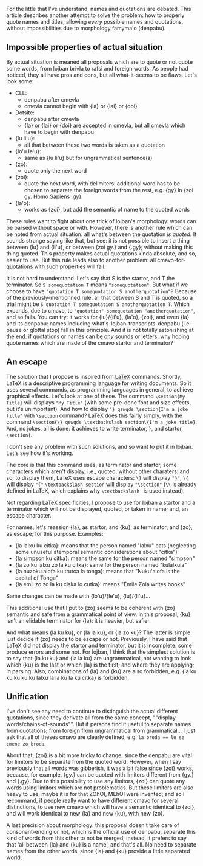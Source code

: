 For the little that I've understand, names and quotations are debated. This article describes another attempt to solve the problem: how to properly quote names and titles, allowing _every_ possible names and quotations, without impossibilities due to morphology famyma'o (denpabu).

## Impossible properties of actual situation
By actual situation is meaned all proposals which are to quote or not quote some words, from lojban brivla to rafsi and foreign words.
As people had noticed, they all have pros and cons, but all what-it-seems to be flaws. Let's look some:
* CLL:
  * denpabu after cmevla
  * cmevla cannot begin with {la} or {lai} or {doi}
* Dotsite:
  * denpabu after cmevla
  * {la} or {lai} or {doi} are accepted in cmevla, but all cmevla which have to begin with denpabu
* {lu li'u}:
  * all that between these two words is taken as a quotation
* {lo'u le'u}:
  * same as {lu li'u} but for ungrammatical sentence(s)
* {zo}:
  * quote only the next word
* {zoi}:
  * quote the next word, with delimiters: additional word has to be chosen to separate the foreign words from the rest, e.g. {gy} in {zoi gy. Homo Sapiens .gy}
* {la'o}:
  * works as {zoi}, but add the semantic of name to the quoted words

These rules want to fight about one trick of lojban's morphology: words can be parsed without space or with. However, there is another rule which can be noted from actual situation: all what's between the quotation *is quoted*. It sounds strange saying like that, but see: it is not possible to insert a thing between {lu} and {li'u}, or between {zoi gy.} and {.gy}; without making this thing quoted. This property makes actual quotations kinda absolute, and so, easier to use. But this rule leads also to another problem: all cmavo-for-quotations with such properties will fail.

It is not hard to understand. Let's say that S is the startor, and T the terminator. So `S somequotation T` means `"somequotation"`. But what if we choose to have `"quotation T somequotation S anotherquotation"`? Because of the previously-mentionned rule, all that between S and T is quoted, so a trial might be `S quotation T somequotation S anotherquotation T`. Which expands, due to cmavo, to `"quotation" somequotation "anotherquotation"`, and so fails. You can try: it works for {lu}/{li'u}, {la'o}, {zoi}, and even {la} and its denpabu: names including what's-lojban-transcripts-denpabu (i.e. pause or glottal stop) fall in this principle. And it is not totally astonishing at the end: if quotations or names can be _any_ sounds or letters, why hoping quote names which are made of the cmavo startor and terminator?

## An escape
The solution that I propose is inspired from [LaTeX](https://en.wikipedia.org/wiki/LaTeX) commands. Shortly, LaTeX is a descriptive programming language for writing documents. So it uses several commands, as programming languages in general, to achieve graphical effects. Let's look at one of these.
The command `\section{My Title}` will displays `"My Title"` (with some pre-done font and size effects, but it's unimportant). And how to display `"} qswqds \section{I'm a joke title"` with `\section` command?
LaTeX does this fairly simply, with the command `\section{\} qswqds \textbackslash section\{I'm a joke title}`. And, no jokes, all is done: it achieves to write terminator, `}`, and startor, `\section{`.

I don't see any problem with such solutions, and so want to put it in lojban. Let's see how it's working.

The core is that this command uses, as terminator and startor, some characters which aren't display, i.e., quoted, without other charaters: and so, to display them, LaTeX uses escape characters: `\}` will display `"}"`, `\{` will display `"{"` `\textbackslash section` will display `"\section"` (`\\` is already defined in LaTeX, which explains why `\textbackslash ` is used instead).

Not regarding LaTeX specificities, I propose to use for lojban a startor and a terminator which will not be displayed, quoted, or taken in name; and, an escape character.

For names, let's reassign {la}, as startor; and {ku}, as terminator; and {zo}, as escape; for this purpose.
Examples:
  * {la lalxu ku citka}: means that the person named "lalxu" eats (neglecting some unuseful atemporal semantic considerations about "citka")
  * {la simpson ku citka}: means the same for the person named "simpson"
  * {la zo ku lalxu zo la ku citka}: same for the person named "kulalxula"
  * {la nuzoku.alofa ku trutca la tonga}: means that "Nuku'alofa is the capital of Tonga"
  * {la emil zo zo la ku ciska lo cutka}: means "Émile Zola writes books"
  
Same changes can be made with {lo'u}/{le'u}, {lu}/{li'u}...

This additional use that I put to {zo} seems to be coherent with {zo} semantic and safe from a grammatical point of view.
In this proposal, {ku} isn't an elidable terminator for {la}: it is heavier, but safier.

And what means {la ku ku}, or {la la ku}, or {la zo ku}? The latter is simple: just decide if {zo} needs to be escape or not. Previously, I have said that LaTeX did not display the startor and terminator, but it is incomplete: some produce errors and some not. For lojban, I think that the simplest solution is to say that {la ku ku} and {la la ku} are ungrammatical, not wanting to look which {ku} is the last or which {la} is the first; and where they are applying; in parsing. Also, combinations of {la} and {ku} are also forbidden, e.g. {la ku ku ku ku ku lalxu la la ku la ku citka} is forbidden.

## Unification
I've don't see any need to continue to distinguish the actual different quotations, since they derivate all from the same concept, ""display words/chains-of-sounds"". But if persons find it useful to separate names from quotations; from foreign from ungrammatical from grammatical... I just ask that all of theses cmavo are clearly defined, e.g. `la broda == lo se cmene zo broda`.

About that, {zoi} is a bit more tricky to change, since the denpabu are vital for limitors to be separate from the quoted word. However, when I say previously that all words was gibberish, it was a bit false since {zoi} works, because, for example, {gy.} can be quoted with limitors different from {gy.} and {.gy}. Due to this possibility to use any limitors, {zoi} can quote any words using limitors which are not problematics. But these limitors are also heavy to use, maybe it is for that ZOhOI, MEhOI were invented; and so I recommand, if people really want to have different cmavo for several distinctions, to use new cmavo which will have a semantic identical to {zoi}, and will work identical to new {la} and new {ku}, with new {zo}.

A last precision about morphology: this proposal doesn't take care of consonant-ending or not, which is the official use of denpabu, separate this kind of words from this other to not be merged; instead, it prefers to say that 'all between {la} and {ku} is a name', and that's all. No need to separate names from the other words, since {la} and {ku} provide a little separated world.

[//]: # (It's useful to have {zo} for grammatical quotations, since even {lu} and {li'u} can quote `"lu li'u"`, they cannot quote only {lu} or only {li'u})



